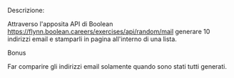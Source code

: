 Descrizione:

Attraverso l'apposita API di Boolean https://flynn.boolean.careers/exercises/api/random/mail generare 10 indirizzi email e stamparli in pagina all'interno di una lista.


Bonus

Far comparire gli indirizzi email solamente quando sono stati tutti generati.

